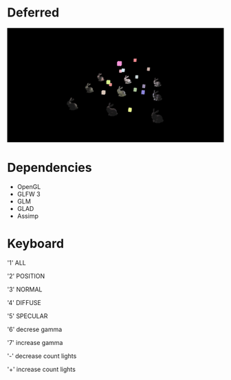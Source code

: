 # Deferred

<p align="center">
  <img src="deferred.jpg">
</p>

# Dependencies
  - OpenGL
  - GLFW 3
  - GLM
  - GLAD
  - Assimp
  
# Keyboard
 '1' ALL
 
 '2' POSITION
 
 '3' NORMAL
 
 '4' DIFFUSE
 
 '5' SPECULAR
 
 '6' decrese gamma
 
 '7' increase gamma
 
 '-' decrease count lights
 
 '+' increase count lights
  
